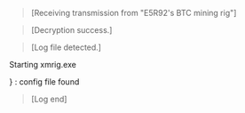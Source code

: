 > [Receiving transmission from "E5R92's BTC mining rig"]

> [Decryption success.]

> [Log file detected.]

  Starting xmrig.exe

  }
: config file found

> [Log end]
